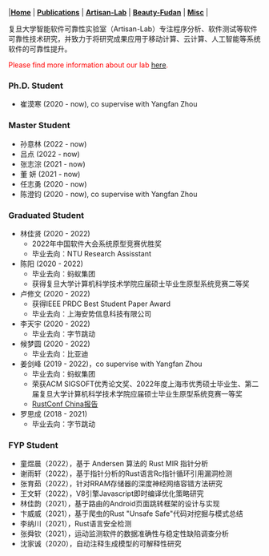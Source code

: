 
|[<b>Home</b>](https://hxuhack.github.io/) | [<b>Publications</b>](../publication/list) | [<b>Artisan-Lab</b>](../lab/page) | [<b>Beauty-Fudan</b>](../photo/page) | [<b>Misc</b>](../misc/list) |

复旦大学智能软件可靠性实验室（Artisan-Lab）专注程序分析、软件测试等软件可靠性技术研究，并致力于将研究成果应用于移动计算、云计算、人工智能等系统软件的可靠性提升。

<span style="color: red">Please find more information about our lab <a href = "https://artisan-lab.github.io">here</a>.</span>

### Ph.D. Student
- 崔漠寒 (2020 - now), co supervise with Yangfan Zhou
 
### Master Student
- 孙意林 (2022 - now)
- 吕点 (2022 - now)
- 张志淙 (2021 - now)
- 董 妍 (2021 - now)
- 任志勇 (2020 - now)
- 陈澄钧 (2020 - now), co supervise with Yangfan Zhou

### Graduated Student
- 林佳贤 (2020 - 2022)
  - 2022年中国软件大会系统原型竞赛优胜奖
  - 毕业去向：NTU Research Assisstant  
- 陈阳 (2020 - 2022)
  - 毕业去向：蚂蚁集团 
  - 获得复旦大学计算机科学技术学院应届硕士毕业生原型系统竞赛二等奖
- 卢修文 (2020 - 2022)
  - 获得IEEE PRDC Best Student Paper Award
  - 毕业去向：上海安势信息科技有限公司 
- 李天宇 (2020 - 2022)
  - 毕业去向：字节跳动 
- 候梦圆 (2020 - 2022)
  - 毕业去向：比亚迪 
- 姜剑峰 (2019 - 2022)，co supervise with Yangfan Zhou
  - 毕业去向：蚂蚁集团
  - 荣获ACM SIGSOFT优秀论文奖、2022年度上海市优秀硕士毕业生、第二届复旦大学计算机科学技术学院应届硕士毕业生原型系统竞赛一等奖
  - [RustConf China报告](files/RustConf22.pdf) 
- 罗思成 (2018 - 2021)
  - 毕业去向：字节跳动

### FYP Student 
 - 童煜晨（2022），基于 Andersen 算法的 Rust MIR 指针分析
 - 谢雨轩（2022），基于指针分析的Rust语言Rc指针循环引用漏洞检测
 - 张育茹（2022），针对RRAM存储器的深度神经网络容错方法研究
 - 王文轩（2022），V8引擎Javascript即时编译优化策略研究
 - 林佳韵（2021），基于路由的Android页面跳转框架的设计与实现
 - 卞威威（2021），基于爬虫的Rust "Unsafe Safe"代码对挖掘与模式总结
 - 李纳川（2021），Rust语言安全检测
 - 张舜钦（2021），运动监测软件的数据准确性与稳定性缺陷调查分析
 - 沈家诚（2020），自动注释生成模型的可解释性研究

